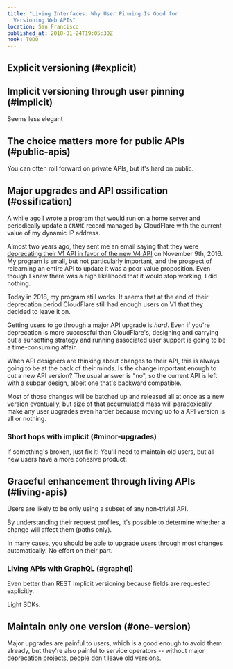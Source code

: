 ```yaml
---
title: "Living Interfaces: Why User Pinning Is Good for
  Versioning Web APIs"
location: San Francisco
published_at: 2018-01-24T19:05:30Z
hook: TODO
---
```


## Explicit versioning (#explicit)

## Implicit versioning through user pinning (#implicit)

Seems less elegant

## The choice matters more for public APIs (#public-apis)

You can often roll forward on private APIs, but it's hard
on public.

## Major upgrades and API ossification (#ossification)

A while ago I wrote a program that would run on a home
server and periodically update a `CNAME` record managed by
CloudFlare with the current value of my dynamic IP address.

Almost two years ago, they sent me an email saying that
they were [deprecating their V1 API in favor of the new V4
API][sunset] on November 9th, 2016. My program is small,
but not particularly important, and the prospect of
relearning an entire API to update it was a poor value
proposition. Even though I knew there was a high likelihood
that it would stop working, I did nothing.

Today in 2018, my program still works. It seems that at the
end of their deprecation period CloudFlare still had enough
users on V1 that they decided to leave it on.

Getting users to go through a major API upgrade is _hard_.
Even if you're deprecation is more successful than
CloudFlare's, designing and carrying out a sunsetting
strategy and running associated user support is going to be
a time-consuming affair.

When API designers are thinking about changes to their API,
this is always going to be at the back of their minds. Is
the change important enough to cut a new API version? The
usual answer is "no", so the current API is left with a
subpar design, albeit one that's backward compatible.

Most of those changes will be batched up and released all
at once as a new version eventually, but size of that
accumulated mass will paradoxically make any user upgrades
even harder because moving up to a API version is all or
nothing.

### Short hops with implicit (#minor-upgrades)

If something's broken, just fix it! You'll need to maintain
old users, but all new users have a more cohesive product.

## Graceful enhancement through living APIs (#living-apis)

Users are likely to be only using a subset of any
non-trivial API.

By understanding their request profiles, it's possible to
determine whether a change will affect them (paths only).

In many cases, you should be able to upgrade users through
most changes automatically. No effort on their part.

### Living APIs with GraphQL (#graphql)

Even better than REST implicit versioning because fields
are requested explicitly.

Light SDKs.

## Maintain only one version (#one-version)

Major upgrades are painful to users, which is a good enough
to avoid them already, but they're also painful to service
operators -- without major deprecation projects, people
don't leave old versions.

[sunset]: https://blog.cloudflare.com/sunsetting-api-v1-in-favor-of-cloudflares-current-client-api-api-v4/
